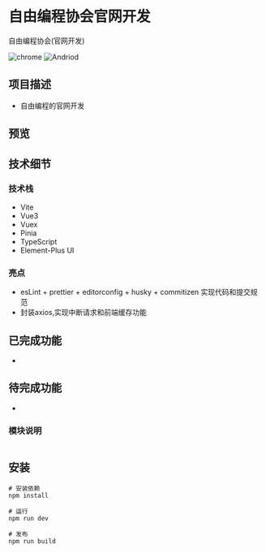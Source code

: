 # 自由编程协会官网开发

自由编程协会(官网开发)

![chrome](https://img.shields.io/badge/chrome-%3E%3D4.5-success.svg?logo=google%20chrome&logoColor=red) ![Andriod](https://img.shields.io/badge/andriod-suported-success.svg?logo=android) 

##  项目描述

- 自由编程的官网开发



##   预览




## 技术细节

### 技术栈

- Vite
- Vue3
- Vuex
- Pinia
- TypeScript
- Element-Plus UI

### 亮点

- esLint + prettier + editorconfig + husky + commitizen 实现代码和提交规范
- 封装axios,实现中断请求和前端缓存功能

## 已完成功能

- 

## 待完成功能

- 


###  模块说明

```

```

##  安装

```
# 安装依赖
npm install

# 运行
npm run dev

# 发布
npm run build
```

